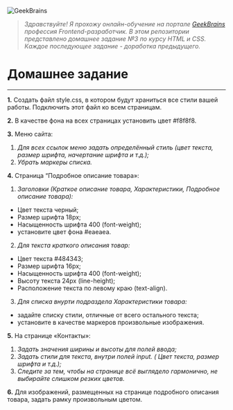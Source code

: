 ![GeekBrains](https://textbroker.ru/upload/client/client/361_1468060939_5780d50be58f9.png "GeekBrains - обучающий портал для программистов")
> *Здравствуйте! Я прохожу онлайн-обучение на портале [GeekBrains](https://geekbrains.ru/) профессия
Frontend-разработчик. В этом репозитории представлено домашнее задание №3 по курсу HTML и CSS. Каждое последующее задание - доработка предыдущего.*
# Домашнее задание

***

**1.** Создать файл style.css, в котором будут храниться все стили вашей работы. Подключить этот
файл ко всем страницам.

**2.** В качестве фона на всех страницах установить цвет #f8f8f8.

**3.** Меню сайта:
1. *Для всех ссылок меню задать определённый стиль (цвет текста, размер шрифта,
начертание шрифта и т.д.);*
2. *Убрать маркеры списка.*

**4.** Страница “Подробное описание товара»: 
1. *Заголовки (Краткое описание товара, Характеристики, Подробное описание товара):*
- Цвет текста черный;
- Размер шрифта 18px;
- Насыщенность шрифта 400 (font-weight);
- установите цвет фона #eaeaea.

2. *Для текста краткого описания товар:*
- Цвет текста  #484343;
- Размер шрифта 16px;
- Насыщенность шрифта 400 (font-weight);
- Высоту текста 24px (line-height);
- Расположение текста по левому краю (text-align).

3. *Для списка внурти подраздела Характеристики товара:*
- задайте списку стили, отличные от всего остального текста;
- установите в качестве маркеров произвольные изображения.

**5.** На странице «Контакты»:
1. *Задать значения ширины и высоты для полей ввода;*
2. *Задать стили для текста, внутри полей input. ( Цвет текста, размер шрифта и т.д.);*
3. *Следите за тем, чтобы на странице всё выглядело гармонично, не выбирайте слишком резких цветов.*

**6.** Для изображений, размещенных на странице подробного описания товара, задать рамку произвольным цветом.
